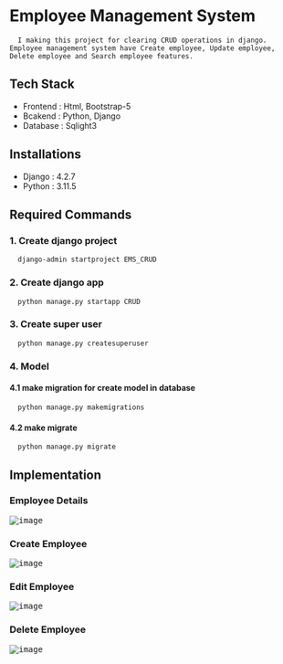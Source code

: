 # Employee Management System
      I making this project for clearing CRUD operations in django. Employee management system have Create employee, Update employee, Delete employee and Search employee features.

## Tech Stack
- Frontend : Html, Bootstrap-5
- Bcakend : Python, Django
- Database : Sqlight3

##  Installations
- Django : 4.2.7
- Python : 3.11.5

## Required Commands 

### 1. Create django project
      django-admin startproject EMS_CRUD

### 2. Create django app
      python manage.py startapp CRUD

### 3. Create super user
      python manage.py createsuperuser

### 4. Model
#### 4.1 make migration for create model in database<br/>
      python manage.py makemigrations
#### 4.2 make migrate 
      python manage.py migrate
  
## Implementation

### Employee Details
<kbd> ![image](https://github.com/Nimisha-Mavar/Employee_Management_System/assets/112267753/62b5facd-478f-4396-b85a-5b00767f445c) </kbd>

### Create Employee
<kbd> ![image](https://github.com/Nimisha-Mavar/Employee_Management_System/assets/112267753/26cafc64-df6c-4477-bed2-35b52ffea79a) </kbd>

### Edit Employee
<kbd> ![image](https://github.com/Nimisha-Mavar/Employee_Management_System/assets/112267753/f56180b2-7bc0-45bf-a429-e9d11ac4fb20) </kbd>

### Delete Employee
<kbd> ![image](https://github.com/Nimisha-Mavar/Employee_Management_System/assets/112267753/998ece44-75bb-4b77-bdc4-75d041ff6c53) </kbd>
